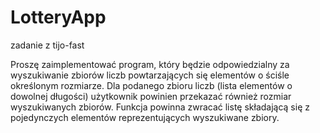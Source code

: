 # LotteryApp
zadanie z tijo-fast

Proszę zaimplementować program, który będzie odpowiedzialny za wyszukiwanie zbiorów liczb
powtarzających się elementów o ściśle określonym rozmiarze. Dla podanego zbioru liczb (lista elementów o dowolnej długości)
użytkownik powinien przekazać również rozmiar wyszukiwanych zbiorów. 
Funkcja powinna zwracać listę składającą się z pojedynczych 
elementów reprezentujących wyszukiwane zbiory.

